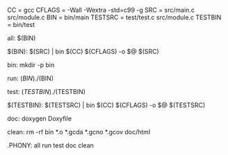 CC = gcc
CFLAGS = -Wall -Wextra -std=c99 -g
SRC = src/main.c src/module.c
BIN = bin/main
TESTSRC = test/test.c src/module.c
TESTBIN = bin/test

all: $(BIN)

$(BIN): $(SRC) | bin
    $(CC) $(CFLAGS) -o $@ $(SRC)

bin:
    mkdir -p bin

run: $(BIN)
    ./$(BIN)

test: $(TESTBIN)
    ./$(TESTBIN)

$(TESTBIN): $(TESTSRC) | bin
    $(CC) $(CFLAGS) -o $@ $(TESTSRC)

doc:
    doxygen Doxyfile

clean:
    rm -rf bin *.o *.gcda *.gcno *.gcov doc/html

.PHONY: all run test doc clean
